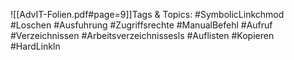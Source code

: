 
![[AdvIT-Folien.pdf#page=9]]Tags & Topics:
   #SymbolicLinkchmod
   #Loschen
   #Ausfuhrung
   #Zugriffsrechte
   #ManualBefehl
   #Aufruf
   #Verzeichnissen
   #Arbeitsverzeichnissesls
   #Auflisten
   #Kopieren
   #HardLinkln